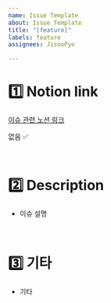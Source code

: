 ```yaml
---
name: Issue Template
about: Issue Template
title: "[feature]"
labels: feature
assignees: JisooPyo

---
```


<!-- 이슈 제목은 다음과 같이 작성합니다.

[docs] README ~~내용 추가
[feature] 회원가입

제목 헤더에는 다음이 들어갈 수 있습니다: [init], [feature], [hotfix], [docs], [refactor], [CI], [perf] -->

# 1️⃣ Notion link

<!-- 노션 링크가 있다면 -->
[이슈 관련 노션 링크](링크)

<!-- 노션 링크가 없다면 -->
없음 ✅

<br>

# 2️⃣ Description

<!-- 이슈에 대해 설명해주세요 -->

* 이슈 설명

<br>

# 3️⃣ 기타

* 기타
